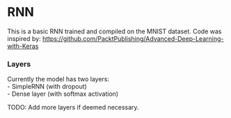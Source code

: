 # RNN

This is a basic RNN trained and compiled on the MNIST dataset.
Code was inspired by: https://github.com/PacktPublishing/Advanced-Deep-Learning-with-Keras

### Layers

Currently the model has two layers:  
    - SimpleRNN (with dropout)  
    - Dense layer (with softmax activation)  

TODO: Add more layers if deemed necessary.
